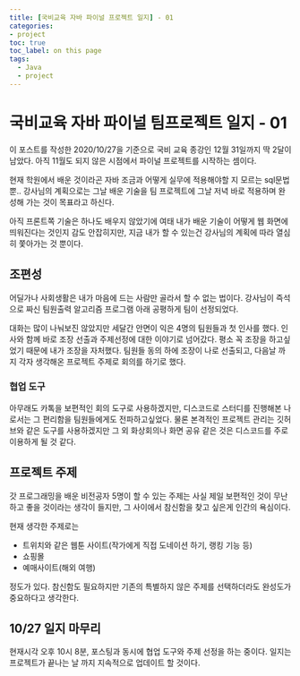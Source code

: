 ```yaml
---
title: [국비교육 자바 파이널 프로젝트 일지] - 01
categories:
- project
toc: true
toc_label: on this page
tags:
  - Java
  - project
---
```


# 국비교육 자바 파이널 팀프로젝트 일지 - 01

이 포스트를 작성한 2020/10/27을 기준으로 국비 교육 종강인 12월 31일까지 딱 2달이 남았다. 아직 11월도 되지 않은 시점에서 파이널 프로젝트를 시작하는 셈이다. 

현재 학원에서 배운 것이라곤 자바 조금과 어떻게 실무에 적용해야할 지 모르는 sql문법 뿐.. 강사님의 계획으로는 그날 배운 기술을 팀 프로젝트에 그날 저녁 바로 적용하며 완성해 가는 것이 목표라고 하신다. 

아직 프론트쪽 기술은 하나도 배우지 않았기에 여태 내가 배운 기술이 어떻게 웹 화면에 띄워진다는 것인지 감도 안잡히지만, 지금 내가 할 수 있는건 강사님의 계획에 따라 열심히 쫓아가는 것 뿐이다.



## 조편성

어딜가나 사회생활은 내가 마음에 드는 사람만 골라서 할 수 없는 법이다. 강사님이 즉석으로 짜신 팀원출력 알고리즘 프로그램 아래 공평하게 팀이 선정되었다. 

대화는 많이 나눠보진 않았지만 세달간 안면이 익은 4명의 팀원들과 첫 인사를 했다. 인사와 함께 바로 조장 선출과 주제선정에 대한 이야기로 넘어갔다. 평소 꼭 조장을 하고싶었기 때문에 내가 조장을 자처했다. 팀원들 동의 하에 조장이 나로 선출되고, 다음날 까지 각자 생각해온 프로젝트 주제로 회의를 하기로 했다. 



### 협업 도구

아무래도 카톡을 보편적인 회의 도구로 사용하겠지만, 디스코드로 스터디를 진행해본 나로서는 그 편리함을 팀원들에게도 전파하고싶었다. 물론 본격적인 프로젝트 관리는 깃허브와 같은 도구를 사용하겠지만 그 외 화상회의나 화면 공유 같은 것은 디스코드를 주로 이용하게 될 것 같다.



## 프로젝트 주제

갓 프로그래밍을 배운 비전공자 5명이 할 수 있는 주제는 사실 제일 보편적인 것이 무난하고 좋을 것이라는 생각이 들지만, 그 사이에서 참신함을 찾고 싶은게 인간의 욕심이다.

현재 생각한 주제로는

- 트위치와 같은 웹툰 사이트(작가에게 직접 도네이션 하기, 랭킹 기능 등)
- 쇼핑몰
- 예매사이트(해외 여행)

정도가 있다. 참신함도 필요하지만 기존의 특별하지 않은 주제를 선택하더라도 완성도가 중요하다고 생각한다.





## 10/27 일지 마무리

현재시각 오후 10시 8분, 포스팅과 동시에 협업 도구와 주제 선정을 하는 중이다. 일지는 프로젝트가 끝나는 날 까지 지속적으로 업데이트 할 것이다.
